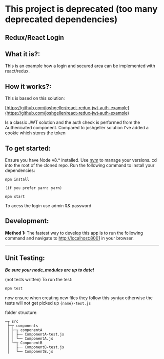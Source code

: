 This project is deprecated (too many deprecated dependencies)
============================================================

Redux/React Login
-----------------

What it is?:
---------------
This is an example how a login and secured area can be implemented with react/redux.

How it works?:
---------------

This is based on this solution:

[https://github.com/joshgeller/react-redux-jwt-auth-example](https://github.com/joshgeller/react-redux-jwt-auth-example)

Is a classic JWT solution and the auth check is performed from the Authenicated component.
Compared to joshgeller solution I've added a cookie which stores the token


To get started:
---------------

Ensure you have Node v8.* installed. Use [nvm](https://github.com/creationix/nvm) to manage your versions.
cd into the root of the cloned repo.
Run the following command to install your dependencies:
```
npm install

(if you prefer yarn: yarn)

npm start
```

To acess the login use admin && password

Development:
------------

**Method 1:**
The fastest way to develop this app is to run the following command and navigate to [http://localhost:8001](http://localhost:8001) in your browser.


---------------------------
Unit Testing:
------------
***Be sure your node_modules are up to date!***


(not tests written)
To run the test:

```sh
npm test
```
now ensure when creating new files they follow this syntax otherwise the tests will not get picked up `{name}-test.js`

folder structure:

```
─┬ src
 ├─┬ components
 │ ├─┬ componentA
 │ │ ├── ComponentA-test.js
 │ │ └── ComponentA.js
 │ └─┬ ComponentB
 │   ├── ComponentB-test.js
 │   └── ComponentB.js
```

